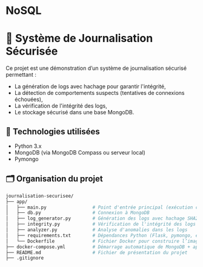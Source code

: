 # NoSQL

# 📓 Système de Journalisation Sécurisée

Ce projet est une démonstration d’un système de journalisation sécurisé permettant :
- La génération de logs avec hachage pour garantir l'intégrité,
- La détection de comportements suspects (tentatives de connexions échouées),
- La vérification de l'intégrité des logs,
- Le stockage sécurisé dans une base MongoDB.

## 🔧 Technologies utilisées

- Python 3.x
- MongoDB (via MongoDB Compass ou serveur local)
- Pymongo


## 🗂️ Organisation du projet

```bash
journalisation-securisee/
├── app/
│   ├── main.py                 # Point d'entrée principal (exécution complète du projet)
│   ├── db.py                   # Connexion à MongoDB
│   ├── log_generator.py        # Génération des logs avec hachage SHA256
│   ├── integrity.py            # Vérification de l'intégrité des logs
│   ├── analyzer.py             # Analyse d'anomalies dans les logs
│   ├── requirements.txt        # Dépendances Python (Flask, pymongo, etc.)
│   └── Dockerfile              # Fichier Docker pour construire l’image de l’application
├── docker-compose.yml          # Démarrage automatique de MongoDB + app Python avec Docker
├── README.md                   # Fichier de présentation du projet
├── .gitignore     
